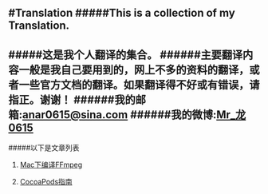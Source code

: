 #Translation
#####This is a collection of my Translation.
--
#####这是我个人翻译的集合。
######主要翻译内容一般是我自己要用到的，网上不多的资料的翻译，或者一些官方文档的翻译。如果翻译得不好或有错误，请指正。谢谢！
######我的邮箱:[anar0615@sina.com](mailto:anar0615@sina.com)
######我的微博:[Mr_龙0615](http://weibo.com/409498119)
--
#####以下是文章列表
1. [Mac下编译FFmpeg](https://github.com/Kito0615/Translations/blob/master/TranslationFiles/CompilationGuideForMacOS.md)

2. [CocoaPods指南](https://github.com/Kito0615/Translations/blob/master/TranslationFiles/Getting_Started_With_CocoaPods.md)